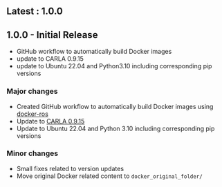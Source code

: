 ## Latest : 1.0.0

## 1.0.0 - Initial Release

- GitHub workflow to automatically build Docker images
- update to CARLA 0.9.15
- update to Ubuntu 22.04 and Python3.10 including corresponding pip versions

### Major changes

*   Created GitHub workflow to automatically build Docker images using [docker-ros](https://github.com/ika-rwth-aachen/docker-ros)
*   Update to [CARLA 0.9.15](https://carla.org/2023/11/10/release-0.9.15/)
*   Update to Ubuntu 22.04 and Python 3.10 including corresponding pip versions

### Minor changes

*   Small fixes related to version updates
*   Move original Docker related content to `docker_original_folder/`
